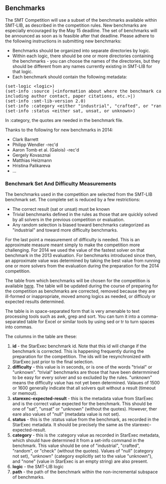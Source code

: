 ## Benchmarks

The SMT Competition will use a subset of the benchmarks available within SMT-LIB, as described
in the competition rules. New benchmarks are especially encouraged by the May 15 deadline. The set of benchmarks will be announced as soon as is feasible after that deadline. Please adhere to the following instructions in submitting new benchmarks:

- Benchmarks should be organized into separate directories by logic.
- Within each logic, there should be one or more directories containing
the benchmarks - you can choose the names of the directories, but they
should be different from any names currently existing in SMT-LIB for
that logic.
- Each benchmark should contain the following metadata:
<PRE>
(set-logic &lt;logic&gt;)
(set-info :source |&lt;information about where the benchmark came from
including author contact, paper citations, etc.&gt;|)
(set-info :smt-lib-version 2.0)
(set-info :category &lt;either "industrial", "crafted", or "random"&gt;) 
(set-info :status &lt;either sat, unsat, or unknown&gt;)
</PRE>
In :category, the quotes are needed in the benchmark file.

Thanks to the following for new benchmarks in 2014:
- Clark Barrett
- Philipp Wendler -rec'd
- Aaron Tomb et al. (Galois) -rec'd
- Gergely Kovasznai
- Matthias Heizmann
- Hristina Palikareva
-  ...

### Benchmark Set And Difficulty Measurements

The benchmarks used in the competition are selected from the 
SMT-LIB benchmark set. The complete set is reduced by a few restrictions:
- The correct result (sat or unsat) must be known
- Trivial benchmarks defined in the rules as those that are quickly solved by all solvers in the previous competition or evaluation.
- Any random selection is biased toward benchmarks categorized as "industrial" and toward more difficulty benchmarks.

For the last point a measurement of difficulty is needed. This is an approximate measure meant simply to make the competition more challenging. For 2014 we used the value of the fastest solver on that benchmark in the 2013 evaluation. For benchmarks introduced since then, an approximate value was determined by taking the best value from running one or more solvers from the evaluation during the
preparation for the 2014 competition.

The table from which benchmarks will be chosen for the competition is available <a href="difficulties-2014.txt">here</a>. 
The table will be updated during the course of preparing for the competition as benchmarks are corrected, removed because they are ill-formed or inappropriate, moved among logics as needed, or difficuly or expected results determined. 


The table is in space-separated form that is very amenable to text processing tools such as awk, grep and sort. You can turn it into a comma-separated table for Excel or similar tools by using sed or tr to turn spaces into commas.


The columns in the table are these:

1. **id** - the StarExec benchmark id. Note that this id will change if the benchmark is corrected. This is happening frequently during the preparation for the competition. The ids will be resynchronized with StarExec just prior to the final selection.
2. **difficulty** - this value is in seconds, or is one of the words "trivial" or "unknown". "trivial" benchmarks are those that have been determmined to be easy for every solver and so excluded by the rules. "unknown" means the difficulty value has not yet been determined. Valaues of 1500 or 1600 generally indicate that all solvers quit without a result (timeout or memout).
3. **starexec-expected-result** - this is the metadata value from StarExec and is the correct value expected for the benchmark. This should be one of 
"sat", "unsat" or "unknown" (without the quotes). However, ther eare also values of "null" (metadata value is not set).
4. **status** - this is the :status value from the benchmark, as recorded in the StarExec metadata. It should be precisely the same as the starexec-expected-result.
5. **category** - this is the :category value as recorded in StarExec metadata, which should have determined it from a set-info command in the benchmark. This value should be one of "industrial", "crafted", "random", or "check" (without the quotes). Values of "null" (category not set), "unknown" (category explicitly set to the value "unknown"), and "none" (value in StarExec is an empty string) are also present.
6. **logic** - the SMT-LIB logic
7. **path** - the path of the benchmark within the non-incremental subspace of benchmarks.
